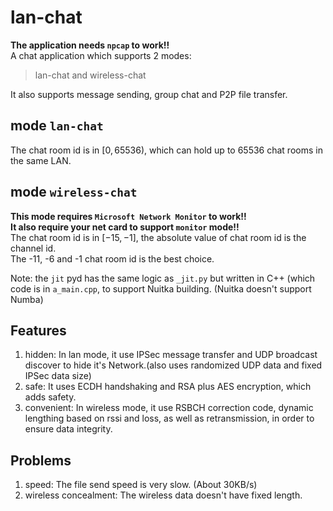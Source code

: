 # lan-chat
**The application needs `npcap` to work!!**  
A chat application which supports 2 modes:  
> lan-chat and wireless-chat

It also supports message sending, group chat and P2P file transfer.
## mode `lan-chat`
The chat room id is in $[0,65536)$, which can hold up to 65536 chat rooms in the same LAN.
## mode `wireless-chat`
**This mode requires `Microsoft Network Monitor` to work!!**  
**It also require your net card to support `monitor` mode!!**  
The chat room id is in $[-15,-1]$, the absolute value of chat room id is the channel id.  
The -11, -6 and -1 chat room id is the best choice.

Note: the `jit` pyd has the same logic as `_jit.py` but written in C++ (which code is in `a_main.cpp`, to support Nuitka building. (Nuitka doesn't support Numba)

## Features
 1. hidden: In lan mode, it use IPSec message transfer and UDP broadcast discover to hide it's Network.(also uses randomized UDP data and fixed IPSec data size)
 2. safe: It uses ECDH handshaking and RSA plus AES encryption, which adds safety.
 3. convenient: In wireless mode, it use RSBCH correction code, dynamic lengthing based on rssi and loss, as well as retransmission, in order to ensure data integrity.

## Problems
1. speed: The file send speed is very slow. (About 30KB/s)
2. wireless concealment: The wireless data doesn't have fixed length.
